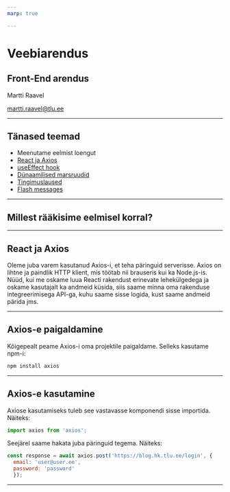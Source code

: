 ```yaml
---
marp: true

---
```

# Veebiarendus

## Front-End arendus

Martti Raavel

<martti.raavel@tlu.ee>

---

## Tänased teemad

- Meenutame eelmist loengut
- [React ja Axios](../../../Subjects/Front-End-Frameworks/Topics/React-Axios/README.md)
- [useEffect hook](../../../Subjects/Front-End-Frameworks/Topics/React-UseEffect/README.md)
- [Dünaamilised marsruudid](../../../Subjects/Front-End-Frameworks/Topics/React-Routing/README.md#dünaamilised-marsruudid)
- [Tingimuslaused](../../../Subjects/Front-End-Frameworks/Topics/React-Conditional-Rendering/README.md)
- [Flash messages](../../../Subjects/Front-End-Frameworks/Topics/React-Flash-Messages/README.md)

---

## Millest rääkisime eelmisel korral?

---

## React ja Axios

Oleme juba varem kasutanud Axios-i, et teha päringuid serverisse. Axios on lihtne ja paindlik HTTP klient, mis töötab nii brauseris kui ka Node.js-is. Nüüd, kui me oskame luua Reacti rakendust erinevate lehekülgedega ja oskame kasutajalt ka andmeid küsida, siis saame minna oma rakenduse integreerimisega API-ga, kuhu saame sisse logida, kust saame andmeid pärida jms.

---

## Axios-e paigaldamine

Kõigepealt peame Axios-i oma projektile paigaldame. Selleks kasutame npm-i:

```bash
npm install axios
```

---

## Axios-e kasutamine

Axiose kasutamiseks tuleb see vastavasse komponendi sisse importida. Näiteks:

```javascript
import axios from 'axios';
```

Seejärel saame hakata juba päringuid tegema. Näiteks:

```javascript
const response = await axios.post('https://blog.hk.tlu.ee/login', {
  email: 'user@user.ee',
  password: 'password'
  });
```

---

